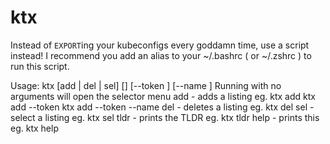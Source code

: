 # ktx

Instead of `EXPORT`ing your kubeconfigs every goddamn time, use a script instead!
I recommend you add an alias to your ~/.bashrc ( or ~/.zshrc ) to run this script.

Usage: 
ktx [add | del | sel] [<filename>] [--token <plain token file>] [--name <context-name>]
Running with no arguments will open the selector menu
add - adds a listing
    eg. ktx add <filename>
        ktx add <filename> --token <tokenfile> 
        ktx add <filename> --token <tokenfile> --name <context-name>
del - deletes a listing
    eg. ktx del <context-name>
sel - select a listing
    eg. ktx sel <context-name>
tldr - prints the TLDR 
    eg. ktx tldr
help - prints this 
        eg. ktx help
